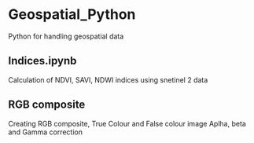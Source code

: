 # Geospatial_Python
Python for handling geospatial data

## Indices.ipynb
Calculation of NDVI, SAVI, NDWI indices using snetinel 2 data

## RGB composite
Creating RGB composite, True Colour and False colour image
Aplha, beta and Gamma correction
